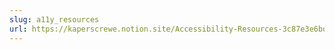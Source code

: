 ```yaml
---
slug: a11y_resources
url: https://kaperscrewe.notion.site/Accessibility-Resources-3c87e3e6bdbe48aa927c4a15c230257a?pvs=73
---
```

